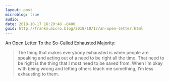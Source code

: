 ```yaml
---
layout: post
microblog: true
audio: 
date: 2018-10-17 16:20:48 -0400
guid: http://frankm.micro.blog/2018/10/17/an-open-letter.html
---
```

[An Open Letter To the So-Called Exhausted Majority](http://www.patheos.com/blogs/mercynotsacrifice/2018/10/16/an-open-letter-to-the-so-called-exhausted-majority/?utm_source=Newsletter&utm_medium=email&utm_campaign=Progressive+Christian&utm_content=43):

>The thing that makes everybody exhausted is when people are speaking and acting out of a need to be right all the time. That need to be right is the thing that I most need to be saved from. When I’m okay with being wrong and letting others teach me something, I’m less exhausting to them.
